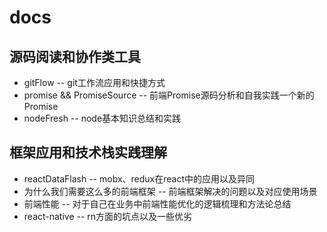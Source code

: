 # docs

## 源码阅读和协作类工具
* gitFlow -- git工作流应用和快捷方式
* promise && PromiseSource -- 前端Promise源码分析和自我实践一个新的Promise
* nodeFresh -- node基本知识总结和实践

## 框架应用和技术栈实践理解
* reactDataFlash -- mobx、redux在react中的应用以及异同
* 为什么我们需要这么多的前端框架 -- 前端框架解决的问题以及对应使用场景
* 前端性能 -- 对于自己在业务中前端性能优化的逻辑梳理和方法论总结
* react-native -- rn方面的坑点以及一些优劣
